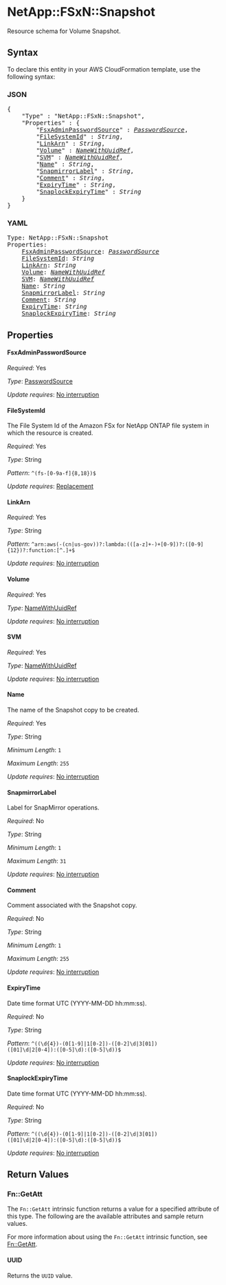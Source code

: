 # NetApp::FSxN::Snapshot

Resource schema for Volume Snapshot.

## Syntax

To declare this entity in your AWS CloudFormation template, use the following syntax:

### JSON

<pre>
{
    "Type" : "NetApp::FSxN::Snapshot",
    "Properties" : {
        "<a href="#fsxadminpasswordsource" title="FsxAdminPasswordSource">FsxAdminPasswordSource</a>" : <i><a href="passwordsource.md">PasswordSource</a></i>,
        "<a href="#filesystemid" title="FileSystemId">FileSystemId</a>" : <i>String</i>,
        "<a href="#linkarn" title="LinkArn">LinkArn</a>" : <i>String</i>,
        "<a href="#volume" title="Volume">Volume</a>" : <i><a href="namewithuuidref.md">NameWithUuidRef</a></i>,
        "<a href="#svm" title="SVM">SVM</a>" : <i><a href="namewithuuidref.md">NameWithUuidRef</a></i>,
        "<a href="#name" title="Name">Name</a>" : <i>String</i>,
        "<a href="#snapmirrorlabel" title="SnapmirrorLabel">SnapmirrorLabel</a>" : <i>String</i>,
        "<a href="#comment" title="Comment">Comment</a>" : <i>String</i>,
        "<a href="#expirytime" title="ExpiryTime">ExpiryTime</a>" : <i>String</i>,
        "<a href="#snaplockexpirytime" title="SnaplockExpiryTime">SnaplockExpiryTime</a>" : <i>String</i>
    }
}
</pre>

### YAML

<pre>
Type: NetApp::FSxN::Snapshot
Properties:
    <a href="#fsxadminpasswordsource" title="FsxAdminPasswordSource">FsxAdminPasswordSource</a>: <i><a href="passwordsource.md">PasswordSource</a></i>
    <a href="#filesystemid" title="FileSystemId">FileSystemId</a>: <i>String</i>
    <a href="#linkarn" title="LinkArn">LinkArn</a>: <i>String</i>
    <a href="#volume" title="Volume">Volume</a>: <i><a href="namewithuuidref.md">NameWithUuidRef</a></i>
    <a href="#svm" title="SVM">SVM</a>: <i><a href="namewithuuidref.md">NameWithUuidRef</a></i>
    <a href="#name" title="Name">Name</a>: <i>String</i>
    <a href="#snapmirrorlabel" title="SnapmirrorLabel">SnapmirrorLabel</a>: <i>String</i>
    <a href="#comment" title="Comment">Comment</a>: <i>String</i>
    <a href="#expirytime" title="ExpiryTime">ExpiryTime</a>: <i>String</i>
    <a href="#snaplockexpirytime" title="SnaplockExpiryTime">SnaplockExpiryTime</a>: <i>String</i>
</pre>

## Properties

#### FsxAdminPasswordSource

_Required_: Yes

_Type_: <a href="passwordsource.md">PasswordSource</a>

_Update requires_: [No interruption](https://docs.aws.amazon.com/AWSCloudFormation/latest/UserGuide/using-cfn-updating-stacks-update-behaviors.html#update-no-interrupt)

#### FileSystemId

The File System Id of the Amazon FSx for NetApp ONTAP file system in which the resource is created.

_Required_: Yes

_Type_: String

_Pattern_: <code>^(fs-[0-9a-f]{8,18})$</code>

_Update requires_: [Replacement](https://docs.aws.amazon.com/AWSCloudFormation/latest/UserGuide/using-cfn-updating-stacks-update-behaviors.html#update-replacement)

#### LinkArn

_Required_: Yes

_Type_: String

_Pattern_: <code>^arn:aws(-(cn|us-gov))?:lambda:(([a-z]+-)+[0-9])?:([0-9]{12})?:function:[^.]+$</code>

_Update requires_: [No interruption](https://docs.aws.amazon.com/AWSCloudFormation/latest/UserGuide/using-cfn-updating-stacks-update-behaviors.html#update-no-interrupt)

#### Volume

_Required_: Yes

_Type_: <a href="namewithuuidref.md">NameWithUuidRef</a>

_Update requires_: [No interruption](https://docs.aws.amazon.com/AWSCloudFormation/latest/UserGuide/using-cfn-updating-stacks-update-behaviors.html#update-no-interrupt)

#### SVM

_Required_: Yes

_Type_: <a href="namewithuuidref.md">NameWithUuidRef</a>

_Update requires_: [No interruption](https://docs.aws.amazon.com/AWSCloudFormation/latest/UserGuide/using-cfn-updating-stacks-update-behaviors.html#update-no-interrupt)

#### Name

The name of the Snapshot copy to be created.

_Required_: Yes

_Type_: String

_Minimum Length_: <code>1</code>

_Maximum Length_: <code>255</code>

_Update requires_: [No interruption](https://docs.aws.amazon.com/AWSCloudFormation/latest/UserGuide/using-cfn-updating-stacks-update-behaviors.html#update-no-interrupt)

#### SnapmirrorLabel

Label for SnapMirror operations.

_Required_: No

_Type_: String

_Minimum Length_: <code>1</code>

_Maximum Length_: <code>31</code>

_Update requires_: [No interruption](https://docs.aws.amazon.com/AWSCloudFormation/latest/UserGuide/using-cfn-updating-stacks-update-behaviors.html#update-no-interrupt)

#### Comment

Comment associated with the Snapshot copy.

_Required_: No

_Type_: String

_Minimum Length_: <code>1</code>

_Maximum Length_: <code>255</code>

_Update requires_: [No interruption](https://docs.aws.amazon.com/AWSCloudFormation/latest/UserGuide/using-cfn-updating-stacks-update-behaviors.html#update-no-interrupt)

#### ExpiryTime

Date time format UTC (YYYY-MM-DD hh:mm:ss).

_Required_: No

_Type_: String

_Pattern_: <code>^((\d{4})-(0[1-9]|1[0-2])-([0-2]\d|3[01]) ([01]\d|2[0-4]):([0-5]\d):([0-5]\d))$</code>

_Update requires_: [No interruption](https://docs.aws.amazon.com/AWSCloudFormation/latest/UserGuide/using-cfn-updating-stacks-update-behaviors.html#update-no-interrupt)

#### SnaplockExpiryTime

Date time format UTC (YYYY-MM-DD hh:mm:ss).

_Required_: No

_Type_: String

_Pattern_: <code>^((\d{4})-(0[1-9]|1[0-2])-([0-2]\d|3[01]) ([01]\d|2[0-4]):([0-5]\d):([0-5]\d))$</code>

_Update requires_: [No interruption](https://docs.aws.amazon.com/AWSCloudFormation/latest/UserGuide/using-cfn-updating-stacks-update-behaviors.html#update-no-interrupt)

## Return Values

### Fn::GetAtt

The `Fn::GetAtt` intrinsic function returns a value for a specified attribute of this type. The following are the available attributes and sample return values.

For more information about using the `Fn::GetAtt` intrinsic function, see [Fn::GetAtt](https://docs.aws.amazon.com/AWSCloudFormation/latest/UserGuide/intrinsic-function-reference-getatt.html).

#### UUID

Returns the <code>UUID</code> value.

